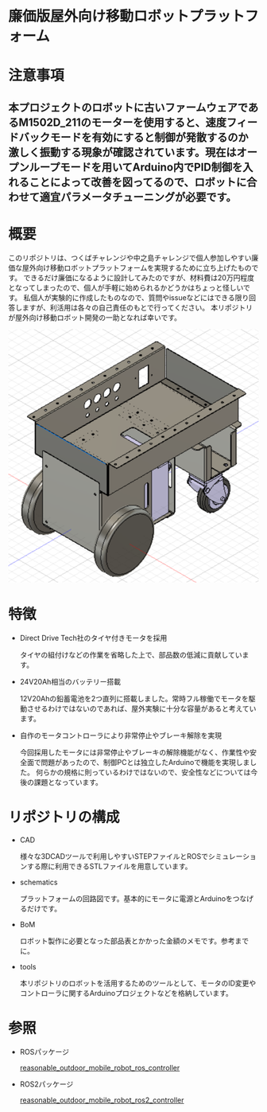 # 廉価版屋外向け移動ロボットプラットフォーム

# 注意事項
## 本プロジェクトのロボットに古いファームウェアであるM1502D_211のモーターを使用すると、速度フィードバックモードを有効にすると制御が発散するのか激しく振動する現象が確認されています。現在はオープンループモードを用いてArduino内でPID制御を入れることによって改善を図ってるので、ロボットに合わせて適宜パラメータチューニングが必要です。
   
# 概要
このリポジトリは、つくばチャレンジや中之島チャレンジで個人参加しやすい廉価な屋外向け移動ロボットプラットフォームを実現するために立ち上げたものです。
できるだけ廉価になるように設計してみたのですが、材料費は20万円程度となってしまったので、個人が手軽に始められるかどうかはちょっと怪しいです。
私個人が実験的に作成したものなので、質問やissueなどにはできる限り回答しますが、利活用は各々の自己責任のもとで行ってください。
本リポジトリが屋外向け移動ロボット開発の一助となれば幸いです。

![ロボット外観](figs/reasonable_robot.png)

# 特徴

- Direct Drive Tech社のタイヤ付きモータを採用

  タイヤの組付けなどの作業を省略した上で、部品数の低減に貢献しています。

- 24V20Ah相当のバッテリー搭載

  12V20Ahの鉛蓄電池を2つ直列に搭載しました。常時フル稼働でモータを駆動させるわけではないのであれば、屋外実験に十分な容量があると考えています。

- 自作のモータコントローラにより非常停止やブレーキ解除を実現

  今回採用したモータには非常停止やブレーキの解除機能がなく、作業性や安全面で問題があったので、制御PCとは独立したArduinoで機能を実現しました。
  何らかの規格に則っているわけではないので、安全性などについては今後の課題となっています。

# リポジトリの構成

- CAD

  様々な3DCADツールで利用しやすいSTEPファイルとROSでシミュレーションする際に利用できるSTLファイルを用意しています。
  
- schematics

  プラットフォームの回路図です。基本的にモータに電源とArduinoをつなげるだけです。

- BoM

  ロボット製作に必要となった部品表とかかった金額のメモです。参考までに。
  
- tools
  
  本リポジトリのロボットを活用するためのツールとして、モータのID変更やコントローラに関するArduinoプロジェクトなどを格納しています。
  
# 参照

- ROSパッケージ

  [reasonable_outdoor_mobile_robot_ros_controller](https://github.com/hijimasa/reasonable_outdoor_mobile_robot_ros_controller)
  
- ROS2パッケージ

  [reasonable_outdoor_mobile_robot_ros2_controller](https://github.com/hijimasa/reasonable_outdoor_mobile_robot_ros2_controller)

